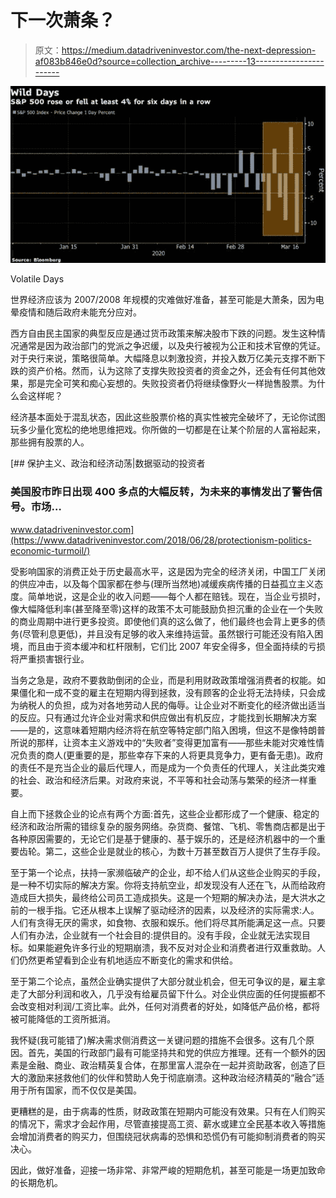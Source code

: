 # 下一次萧条？

> 原文：<https://medium.datadriveninvestor.com/the-next-depression-af083b846e0d?source=collection_archive---------13----------------------->

![](img/5d90cd810afea6185064be77643d8314.png)

Volatile Days

世界经济应该为 2007/2008 年规模的灾难做好准备，甚至可能是大萧条，因为电晕疫情和随后政府未能充分应对。

西方自由民主国家的典型反应是通过货币政策来解决股市下跌的问题。发生这种情况通常是因为政治部门的党派之争迟缓，以及央行被视为公正和技术官僚的凭证。对于央行来说，策略很简单。大幅降息以刺激投资，并投入数万亿美元支撑不断下跌的资产价格。然而，认为这除了支撑失败投资者的资金之外，还会有任何其他效果，那是完全可笑和痴心妄想的。失败投资者仍将继续像野火一样抛售股票。为什么会这样呢？

经济基本面处于混乱状态，因此这些股票价格的真实性被完全破坏了，无论你试图玩多少量化宽松的绝地思维把戏。你所做的一切都是在让某个阶层的人富裕起来，那些拥有股票的人。

[](https://www.datadriveninvestor.com/2018/06/28/protectionism-politics-economic-turmoil/) [## 保护主义、政治和经济动荡|数据驱动的投资者

### 美国股市昨日出现 400 多点的大幅反转，为未来的事情发出了警告信号。市场…

www.datadriveninvestor.com](https://www.datadriveninvestor.com/2018/06/28/protectionism-politics-economic-turmoil/) 

受影响国家的消费正处于历史最高水平，这是因为完全的经济关闭，中国工厂关闭的供应冲击，以及每个国家都在参与(理所当然地)减缓疾病传播的日益孤立主义态度。简单地说，这是企业的收入问题——每个人都在赔钱。现在，当企业亏损时，像大幅降低利率(甚至降至零)这样的政策不太可能鼓励负担沉重的企业在一个失败的商业周期中进行更多投资。即使他们真的这么做了，他们最终也会背上更多的债务(尽管利息更低)，并且没有足够的收入来维持运营。虽然银行可能还没有陷入困境，而且由于资本缓冲和杠杆限制，它们比 2007 年安全得多，但全面持续的亏损将严重损害银行业。

当务之急是，政府不要救助倒闭的企业，而是利用财政政策增强消费者的权能。如果僵化和一成不变的雇主在短期内得到拯救，没有顾客的企业将无法持续，只会成为纳税人的负担，成为对各地劳动人民的侮辱。让企业对不断变化的经济做出适当的反应。只有通过允许企业对需求和供应做出有机反应，才能找到长期解决方案——是的，这意味着短期内经济将在航空等特定部门陷入困境，但这不是像特朗普所说的那样，让资本主义游戏中的“失败者”变得更加富有——那些未能对灾难性情况负责的商人(更重要的是，那些幸存下来的人将更具竞争力，更有备无患)。政府的责任不是充当企业的最后代理人，而是成为一个负责任的代理人，关注此类灾难的社会、政治和经济后果。对政府来说，不平等和社会动荡与繁荣的经济一样重要。

自上而下拯救企业的论点有两个方面:首先，这些企业都形成了一个健康、稳定的经济和政治所需的错综复杂的服务网络。杂货商、餐馆、飞机、零售商店都是出于各种原因需要的，无论它们是基于健康的、基于娱乐的，还是经济机器中的一个重要齿轮。第二，这些企业是就业的核心，为数十万甚至数百万人提供了生存手段。

至于第一个论点，扶持一家濒临破产的企业，却不给人们从这些企业购买的手段，是一种不切实际的解决方案。你将支持航空业，却发现没有人还在飞，从而给政府造成巨大损失，最终给公司员工造成损失。这是一个短期的解决办法，是大洪水之前的一根手指。它还从根本上误解了驱动经济的因素，以及经济的实际需求:人。人们有贪得无厌的需求，如食物、衣服和娱乐。他们将尽其所能满足这一点。只要人们有办法，企业就有一个社会目的:提供目的。没有手段，企业就无法实现目标。如果能避免许多行业的短期崩溃，我不反对对企业和消费者进行双重救助。人们仍然更希望看到企业有机地适应不断变化的需求和供给。

至于第二个论点，虽然企业确实提供了大部分就业机会，但无可争议的是，雇主拿走了大部分利润和收入，几乎没有给雇员留下什么。对企业供应面的任何提振都不会改变相对利润/工资比率。此外，任何对消费者的好处，如降低产品价格，都将被可能降低的工资所抵消。

我怀疑(我可能错了)解决需求侧消费这一关键问题的措施不会很多。这有几个原因。首先，美国的行政部门最有可能坚持共和党的供应方推理。还有一个额外的因素是金融、商业、政治精英复合体，在那里富人混杂在一起并资助政客，创造了巨大的激励来拯救他们的伙伴和赞助人免于彻底崩溃。这种政治经济精英的“融合”适用于所有国家，而不仅仅是美国。

更糟糕的是，由于病毒的性质，财政政策在短期内可能没有效果。只有在人们购买的情况下，需求才会起作用，尽管直接提高工资、薪水或建立全民基本收入等措施会增加消费者的购买力，但围绕冠状病毒的恐惧和恐慌仍有可能抑制消费者的购买决心。

因此，做好准备，迎接一场非常、非常严峻的短期危机，甚至可能是一场更加致命的长期危机。